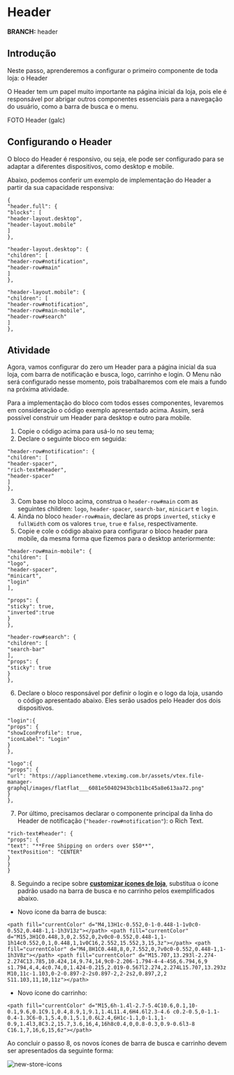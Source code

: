 # Header

**BRANCH:** header

## Introdução

Neste passo, aprenderemos a configurar o primeiro componente de toda loja: o Header

O Header tem um papel muito importante na página inicial da loja, pois ele é responsável por abrigar outros componentes essenciais para a navegação do usuário, como a barra de busca e o menu. 

FOTO Header (galc)

## Configurando o Header

O bloco do Header é responsivo, ou seja, ele pode ser configurado para se adaptar a diferentes dispositivos, como desktop e mobile. 

Abaixo, podemos conferir um exemplo de implementação do Header a partir da sua capacidade responsiva:

```
{
"header.full": {
"blocks": [
"header-layout.desktop",
"header-layout.mobile"
]
},

"header-layout.desktop": {
"children": [
"header-row#notification",
"header-row#main"
]
},

"header-layout.mobile": {
"children": [
"header-row#notification",
"header-row#main-mobile",
"header-row#search"
]
},

```

## Atividade

Agora, vamos configurar do zero um Header para a página inicial da sua loja, com barra de notificação e busca, logo, carrinho e login. O Menu não será configurado nesse momento, pois trabalharemos com ele mais a fundo na próxima atividade. 

Para a implementação do bloco com todos esses componentes, levaremos em consideração o código exemplo apresentado acima. Assim, será possível construir um Header para desktop e outro para mobile. 

1. Copie o código acima para usá-lo no seu tema;
2. Declare o seguinte bloco em seguida:

```
"header-row#notification": {
"children": [
"header-spacer",
"rich-text#header",
"header-spacer"
]
},
```
3. Com base no bloco acima, construa o `header-row#main` com as seguintes children: `logo`, `header-spacer`, `search-bar`, `minicart` e `login`. 
4. Ainda no bloco `header-row#main`, declare as props `inverted`, `sticky` e `fullWidth` com os valores `true`, `true` e `false`, respectivamente. 
5. Copie e cole o código abaixo para configurar o bloco header para mobile, da mesma forma que fizemos para o desktop anteriormente:

```
"header-row#main-mobile": {
"children": [
"logo",
"header-spacer",
"minicart",
"login"
],

"props": {
"sticky": true,
"inverted":true
}
},

"header-row#search": {
"children": [
"search-bar"
],
"props": {
"sticky": true
}
},

```

6.  Declare o bloco responsável por definir o login e o logo da loja, usando o código apresentado abaixo. Eles serão usados pelo Header dos dois dispositivos. 

```
"login":{
"props": {
"showIconProfile": true,
"iconLabel": "Login"
}
},

"logo":{
"props": {
"url": "https://appliancetheme.vteximg.com.br/assets/vtex.file-manager-graphql/images/flatflat___6081e50402943bcb11bc45a8e613aa72.png"
}
},
```

7.  Por último, precisamos declarar o componente principal da linha do Header de notificação (`"header-row#notification"`): o Rich Text. 

```
"rich-text#header": {
"props": {
"text": "**Free Shipping on orders over $50**",
"textPosition": "CENTER"
}
}
}
```

8. Seguindo a recipe sobre [**customizar ícones de loja**](https://vtex.io/docs/recipes/style/customizing-your-stores-icons), substitua o ícone padrão usado na barra de busca e no carrinho pelos exemplificados abaixo.

- Novo ícone da barra de busca:
 ```
 <path fill="currentColor" d="M4,13H1c-0.552,0-1-0.448-1-1v0c0-0.552,0.448-1,1-1h3V13z"></path> <path fill="currentColor" d="M15,3H1C0.448,3,0,2.552,0,2v0c0-0.552,0.448-1,1-1h14c0.552,0,1,0.448,1,1v0C16,2.552,15.552,3,15,3z"></path> <path fill="currentColor" d="M4,8H1C0.448,8,0,7.552,0,7v0c0-0.552,0.448-1,1-1h3V8z"></path> <path fill="currentColor" d="M15.707,13.293l-2.274-2.274C13.785,10.424,14,9.74,14,9c0-2.206-1.794-4-4-4S6,6.794,6,9 s1.794,4,4,4c0.74,0,1.424-0.215,2.019-0.567l2.274,2.274L15.707,13.293z M10,11c-1.103,0-2-0.897-2-2s0.897-2,2-2s2,0.897,2,2 S11.103,11,10,11z"></path>
 ```

- Novo ícone do carrinho: 

```
<path fill="currentColor" d="M15,6h-1.4l-2.7-5.4C10.6,0.1,10-0.1,9.6,0.1C9.1,0.4,8.9,1,9.1,1.4L11.4,6H4.6l2.3-4.6 c0.2-0.5,0-1.1-0.4-1.3C6-0.1,5.4,0.1,5.1,0.6L2.4,6H1c-1.1,0-1.1,1-0.9,1.4l3,8C3.2,15.7,3.6,16,4,16h8c0.4,0,0.8-0.3,0.9-0.6l3-8 C16.1,7,16,6,15,6z"></path>
```

Ao concluir o passo 8, os novos ícones de barra de busca e carrinho devem ser apresentados da seguinte forma:

![new-store-icons](https://user-images.githubusercontent.com/52087100/69972450-652f3f80-1500-11ea-93b0-c9a652622840.png)



